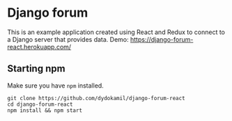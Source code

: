 # Django forum

This is an example application created using React and Redux to connect to a Django server that provides data.
Demo: https://django-forum-react.herokuapp.com/

## Starting npm

Make sure you have `npm` installed.

    git clone https://github.com/dydokamil/django-forum-react
    cd django-forum-react
    npm install && npm start
